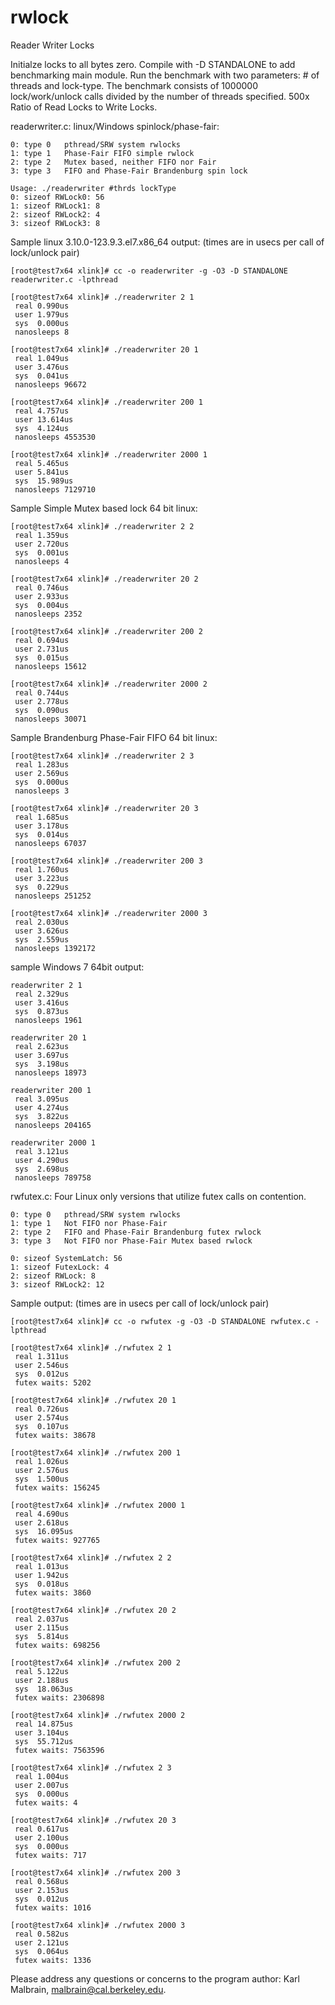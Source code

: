 rwlock
======

Reader Writer Locks

Initialze locks to all bytes zero. Compile with -D STANDALONE to add benchmarking main module.  Run the benchmark with two parameters:  # of threads and lock-type.  The benchmark consists of 1000000 lock/work/unlock calls divided by the number of threads specified.  500x Ratio of Read Locks to Write Locks.

readerwriter.c: linux/Windows spinlock/phase-fair:

    0: type 0   pthread/SRW system rwlocks
    1: type 1	Phase-Fair FIFO simple rwlock
    2: type 2	Mutex based, neither FIFO nor Fair
    3: type 3	FIFO and Phase-Fair Brandenburg spin lock

    Usage: ./readerwriter #thrds lockType
    0: sizeof RWLock0: 56
    1: sizeof RWLock1: 8
    2: sizeof RWLock2: 4
    3: sizeof RWLock3: 8

Sample linux 3.10.0-123.9.3.el7.x86_64 output: (times are in usecs per call of lock/unlock pair)

    [root@test7x64 xlink]# cc -o readerwriter -g -O3 -D STANDALONE readerwriter.c -lpthread

    [root@test7x64 xlink]# ./readerwriter 2 1
     real 0.990us
     user 1.979us
     sys  0.000us
     nanosleeps 8

    [root@test7x64 xlink]# ./readerwriter 20 1
     real 1.049us
     user 3.476us
     sys  0.041us
     nanosleeps 96672

    [root@test7x64 xlink]# ./readerwriter 200 1
     real 4.757us
     user 13.614us
     sys  4.124us
     nanosleeps 4553530

    [root@test7x64 xlink]# ./readerwriter 2000 1
     real 5.465us
     user 5.841us
     sys  15.989us
     nanosleeps 7129710

Sample Simple Mutex based lock 64 bit linux:

    [root@test7x64 xlink]# ./readerwriter 2 2
     real 1.359us
     user 2.720us
     sys  0.001us
     nanosleeps 4

    [root@test7x64 xlink]# ./readerwriter 20 2
     real 0.746us
     user 2.933us
     sys  0.004us
     nanosleeps 2352

    [root@test7x64 xlink]# ./readerwriter 200 2
     real 0.694us
     user 2.731us
     sys  0.015us
     nanosleeps 15612

    [root@test7x64 xlink]# ./readerwriter 2000 2
     real 0.744us
     user 2.778us
     sys  0.090us
     nanosleeps 30071

Sample Brandenburg Phase-Fair FIFO 64 bit linux:

    [root@test7x64 xlink]# ./readerwriter 2 3
     real 1.283us
     user 2.569us
     sys  0.000us
     nanosleeps 3

    [root@test7x64 xlink]# ./readerwriter 20 3
     real 1.685us
     user 3.178us
     sys  0.014us
     nanosleeps 67037

    [root@test7x64 xlink]# ./readerwriter 200 3
     real 1.760us
     user 3.223us
     sys  0.229us
     nanosleeps 251252

    [root@test7x64 xlink]# ./readerwriter 2000 3
     real 2.030us
     user 3.626us
     sys  2.559us
     nanosleeps 1392172

sample Windows 7 64bit output:

    readerwriter 2 1
     real 2.329us
     user 3.416us
     sys  0.873us
     nanosleeps 1961

    readerwriter 20 1
     real 2.623us
     user 3.697us
     sys  3.198us
     nanosleeps 18973

    readerwriter 200 1
     real 3.095us
     user 4.274us
     sys  3.822us
     nanosleeps 204165

    readerwriter 2000 1
     real 3.121us
     user 4.290us
     sys  2.698us
     nanosleeps 789758

rwfutex.c:	Four Linux only versions that utilize futex calls on contention.

    0: type 0   pthread/SRW system rwlocks
    1: type 1   Not FIFO nor Phase-Fair
    2: type 2	FIFO and Phase-Fair Brandenburg futex rwlock
    3: type 3	Not FIFO nor Phase-Fair Mutex based rwlock

    0: sizeof SystemLatch: 56
    1: sizeof FutexLock: 4
    2: sizeof RWLock: 8
    3: sizeof RWLock2: 12

Sample output: (times are in usecs per call of lock/unlock pair)

    [root@test7x64 xlink]# cc -o rwfutex -g -O3 -D STANDALONE rwfutex.c -lpthread

    [root@test7x64 xlink]# ./rwfutex 2 1
     real 1.311us
     user 2.546us
     sys  0.012us
     futex waits: 5202

    [root@test7x64 xlink]# ./rwfutex 20 1
     real 0.726us
     user 2.574us
     sys  0.107us
     futex waits: 38678

    [root@test7x64 xlink]# ./rwfutex 200 1
     real 1.026us
     user 2.576us
     sys  1.500us
     futex waits: 156245

    [root@test7x64 xlink]# ./rwfutex 2000 1
     real 4.690us
     user 2.618us
     sys  16.095us
     futex waits: 927765

    [root@test7x64 xlink]# ./rwfutex 2 2
     real 1.013us
     user 1.942us
     sys  0.018us
     futex waits: 3860

    [root@test7x64 xlink]# ./rwfutex 20 2
     real 2.037us
     user 2.115us
     sys  5.814us
     futex waits: 698256

    [root@test7x64 xlink]# ./rwfutex 200 2
     real 5.122us
     user 2.188us
     sys  18.063us
     futex waits: 2306898

    [root@test7x64 xlink]# ./rwfutex 2000 2
     real 14.875us
     user 3.104us
     sys  55.712us
     futex waits: 7563596

    [root@test7x64 xlink]# ./rwfutex 2 3
     real 1.004us
     user 2.007us
     sys  0.000us
     futex waits: 4

    [root@test7x64 xlink]# ./rwfutex 20 3
     real 0.617us
     user 2.100us
     sys  0.000us
     futex waits: 717

    [root@test7x64 xlink]# ./rwfutex 200 3
     real 0.568us
     user 2.153us
     sys  0.012us
     futex waits: 1016

    [root@test7x64 xlink]# ./rwfutex 2000 3
     real 0.582us
     user 2.121us
     sys  0.064us
     futex waits: 1336

Please address any questions or concerns to the program author: Karl Malbrain, malbrain@cal.berkeley.edu.

